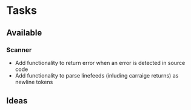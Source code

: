 # Tasks

## Available

### Scanner

- Add functionality to return error when an error is detected in source code
- Add functionality to parse linefeeds (inluding carraige returns) as newline tokens

## Ideas
